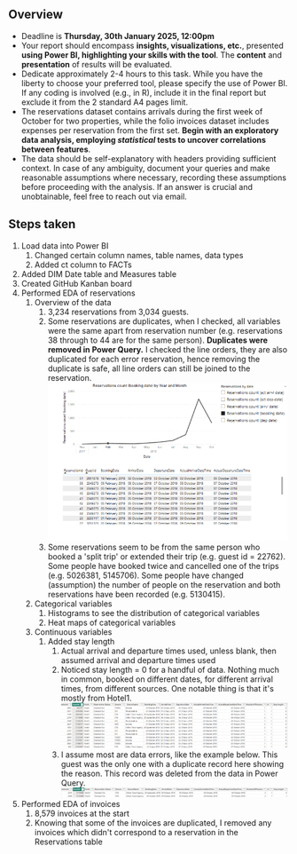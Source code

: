 ## Overview
-	Deadline is **Thursday, 30th January 2025, 12:00pm**
-	Your report should encompass **insights, visualizations, etc.**, presented **using Power BI, highlighting your skills with the tool**. The **content** and **presentation** of results will be evaluated.
-	Dedicate approximately 2-4 hours to this task. While you have the liberty to choose your preferred tool, please specify the use of Power BI. If any coding is involved (e.g., in R), include it in the final report but exclude it from the 2 standard A4 pages limit.
-	The reservations dataset contains arrivals during the first week of October for two properties, while the folio invoices dataset includes expenses per reservation from the first set. **Begin with an exploratory data analysis, employing *statistical* tests to uncover correlations between features**.
-	The data should be self-explanatory with headers providing sufficient context. In case of any ambiguity, document your queries and make reasonable assumptions where necessary, recording these assumptions before proceeding with the analysis. If an answer is crucial and unobtainable, feel free to reach out via email.

## Steps taken
1.	Load data into Power BI
    1. Changed certain column names, table names, data types
    2.	Added ct column to FACTs
2.	Added DIM Date table and Measures table
3.	Created GitHub Kanban board
4. Performed EDA of reservations
   1. Overview of the data
      1. 3,234 reservations from 3,034 guests. 
      2. Some reservations are duplicates, when I checked, all variables were the same apart from reservation number (e.g. reservations 38 through to 44 are for the same person). **Duplicates were removed in Power Query.** I checked the line orders, they are also duplicated for each error reservation, hence removing the duplicate is safe, all line orders can still be joined to the reservation.
![alt text](image-2.png)
        1. Some reservations seem to be from the same person who booked a 'split trip' or extended their trip (e.g. guest id = 22762). Some people have booked twice and cancelled one of the trips (e.g. 5026381, 5145706). Some people have changed (assumption) the number of people on the reservation and both reservations have been recorded (e.g. 5130415). 
   1. Categorical variables
      1. Histograms to see the distribution of categorical variables
      2. Heat maps of categorical variables
   2. Continuous variables
      1. Added stay length 
         1. Actual arrival and departure times used, unless blank, then assumed arrival and departure times used
         2. Noticed stay length = 0 for a handful of data. Nothing much in common, booked on different dates, for different arrival times, from different sources. One notable thing is that it's mostly from Hotel1. 
            ![alt text](image.png)
           1. I assume most are data errors, like the example below. This guest was the only one with a duplicate record here showing the reason. This record was deleted from the data in Power Query.
            ![alt text](image-1.png) 
5. Performed EDA of invoices
   1. 8,579 invoices at the start
   2. Knowing that some of the invoices are duplicated, I removed any invoices which didn't correspond to a reservation in the Reservations table